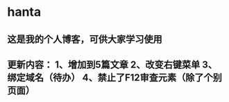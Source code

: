 # hanta
这是我的个人博客，可供大家学习使用
---------------
更新内容：
1、增加到5篇文章
2、改变右键菜单
3、绑定域名（待办）
4、禁止了F12审查元素（除了个别页面）
---------------

